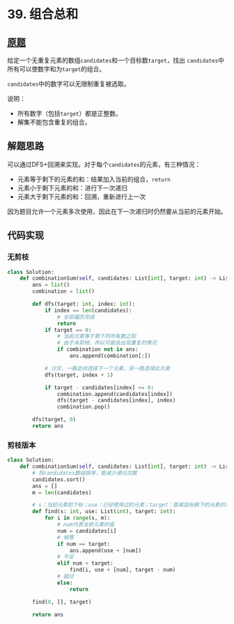 # 39. 组合总和

## [原题](https://leetcode-cn.com/problems/combination-sum)

给定一个无重复元素的数组`candidates`和一个目标数`target`，找出 `candidates`中所有可以使数字和为`target`的组合。

`candidates`中的数字可以无限制重复被选取。

说明：

+ 所有数字（包括`target`）都是正整数。
+ 解集不能包含重复的组合。

## 解题思路

可以通过DFS+回溯来实现。对于每个`candidates`的元素，有三种情况：

+ 元素等于剩下的元素的和：结果加入当前的组合，`return`
+ 元素小于剩下元素的和：进行下一次递归
+ 元素大于剩下元素的和：回溯，重新进行上一次

因为题目允许一个元素多次使用，因此在下一次递归时仍然要从当前的元素开始。

## 代码实现

### 无剪枝

```Python
class Solution:
    def combinationSum(self, candidates: List[int], target: int) -> List[List[int]]:
        ans = list()
        combination = list()

        def dfs(target: int, index: int):
            if index == len(candidates):
                # 全部遍历完成
                return
            if target == 0:
                # 当前元素等于剩下的所有数之和
                # 由于未剪枝，所以可能会出现重复的情况
                if combination not in ans:
                    ans.append(combination[:])

            # 分叉，一路走向选择下一个元素，另一路选择此元素
            dfs(target, index + 1)

            if target - candidates[index] >= 0:
                combination.append(candidates[index])
                dfs(target - candidates[index], index)
                combination.pop()

        dfs(target, 0)
        return ans
```

### 剪枝版本

```Python
class Solution:
    def combinationSum(self, candidates: List[int], target: int) -> List[List[int]]:
        # 将candidates数组排序，能减少递归次数
        candidates.sort()
        ans = []
        m = len(candidates)

        # s：当前元素的下标；use：已经使用过的元素；target：距离目标剩下的元素的和
        def find(s: int, use: List(int), target: int):
            for i in range(s, m):
                # num代表当前元素的值
                num = candidates[i]
                # 相等
                if num == target:
                    ans.append(use + [num])
                # 不足
                elif num < target:
                    find(i, use + [num], target - num)
                # 超过
                else:
                    return

        find(0, [], target)

        return ans
```

